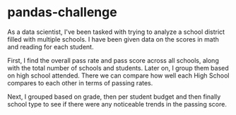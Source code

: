# pandas-challenge


As a data scientist, I've been tasked with trying to analyze a school district
filled with multiple schools.  I have been given data on the scores in math and 
reading for each student.  

First, I find the overall pass rate and pass score across all schools, along with
the total number of schools and students.  Later on, I group them based on high school
attended.  There we can compare how well each High School compares to each other in terms
of passing rates.  

Next, I grouped based on grade, then per student budget and then finally school type to 
see if there were any noticeable trends in the passing score.  
